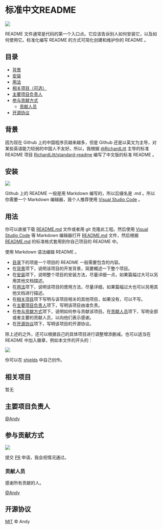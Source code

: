 # 标准中文README

[![](https://img.shields.io/badge/%E4%B8%BB%E9%A1%B5-sunyctf%2FChineseREADME-orange)](https://github.com/sunyctf/ChineseREADME)

README 文件通常是代码的第一个入口点。它应该告诉别人如何安装它，以及如何使用它。标准化编写 README 的方式可简化创建和维护你的 README 。

## 目录

- [背景](#背景)
- [安装](#安装)
- [用法](#用法)
- [相关项目（可选）](#相关项目)
- [主要项目负责人](#主要项目负责人)
- [参与贡献方式](#参与贡献方式)
    - [贡献人员](#贡献人员)
- [开源协议](#开源协议)

## 背景

因为现在 Github 上的中国程序员越来越多，但是 Github 还是以英文为主导，对某些英语能力较弱的中国人不友好。所以，我根据 [@RichardLitt](https://github.com/RichardLitt) 主导的标准 README 项目 [RichardLitt/standard-readme](https://github.com/RichardLitt/standard-readme) 编写了中文版的标准 README 。

## 安装

[![](https://img.shields.io/badge/%E4%B8%8B%E8%BD%BD-README.md-orange)](README.md)

Github 上的 README 一般是用 Markdown 编写的，所以后缀名是 .md 。所以你需要一个 Markdown 编辑器，我个人推荐使用 [Visual Studio Code](https://code.visualstudio.com/) 。

## 用法

你可以直接下载 [README.md](README.md) 文件或者用 git 克隆此工程。然后使用 [Visual Studio Code](https://code.visualstudio.com/) 等 Markdown 编辑器打开 [README.md](README.md) 文件，然后根据 [README.md](README.md) 的标准格式套用到你自己项目的 README 中。

使用 Markdown 语法编辑 README 。
- [目录](#目录)下的项是一个项目的 README 一般需要包含的内容。
- 在[背景](#背景)项下，说明该项目的开发背景，简要概述一下整个项目。
- 在[安装](#安装)项下，说明整个项目的安装方法，尽量详细一点，如果篇幅过大可以另用其他文档描述。
- 在[用法](#用法)项下，说明该项目的使用方法，尽量详细，如果篇幅过大也可以另用其他文档进行描述。
- 在[相关项目](#相关项目)项下写明与该项目相关的其他项目，如果没有，可以不写。
- 在[主要项目负责人](#主要项目负责人)项下，写明该项目由谁负责。
- 在[参与贡献方式](#参与贡献方式)项下，说明如何参与贡献该项目。在[贡献人员](#贡献人员)项下，写明全部或者主要的贡献人员，以向他们表示感谢。
- 在[开源协议](#开源协议)项下，写明该项目的开源协议。

除上述的之外，还可以根据自己的具体项目进行调整增添删减。也可以适当在 README 中加入徽章，例如本文件的开头的：

[![](https://img.shields.io/badge/%E4%B8%BB%E9%A1%B5-sunyctf%2FChineseREADME-orange)](https://github.com/sunyctf/ChineseREADME)

你可以在 [shields](https://shields.io) 中自己创作。

## 相关项目

暂无

## 主要项目负责人

[@Andy](https://github.com/sunyctf)

## 参与贡献方式

[![](https://img.shields.io/badge/%E7%94%B3%E8%AF%B7-Pull%20Request-orange)](https://github.com/sunyctf/ChineseREADME/pulls)

提交 [PR](https://github.com/sunyctf/ChineseREADME/pulls) 申请，我会视情况通过。

### 贡献人员

感谢所有贡献的人。

[@Andy](https://github.com/sunyctf)

## 开源协议

[MIT](LICENSE) © Andy

